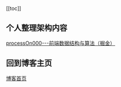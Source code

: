 [[toc]]

## 个人整理架构内容
[processOn000---前端数据结构与算法（掘金）](https://www.processon.com/mindmap/613c15e20e3e747075a5696e)


## 回到博客主页
[博客首页](./../README.md)  